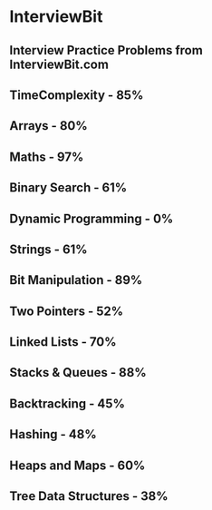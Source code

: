 # InterviewBit
## Interview Practice Problems from InterviewBit.com

## TimeComplexity - 85%
## Arrays - 80%
## Maths - 97%
## Binary Search - 61%
## Dynamic Programming - 0%
## Strings - 61%
## Bit Manipulation - 89%
## Two Pointers - 52%
## Linked Lists - 70%
## Stacks & Queues - 88%
## Backtracking - 45%
## Hashing - 48%
## Heaps and Maps - 60%
## Tree Data Structures - 38%
